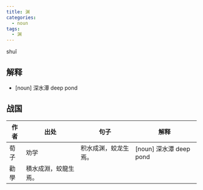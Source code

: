 ```yaml
---
title: 渊
categories:
  - noun
tags:
  - 渊
---
```

shuǐ
<!-- more -->

## 解释
* [noun] 深水潭 deep pond

## 战国

作者|出处|句子|解释
---|---|---|---
荀子|劝学|积水成渊，蛟龙生焉。| [noun] 深水潭 deep pond
 |勸學|積水成淵，蛟龍生焉。|
